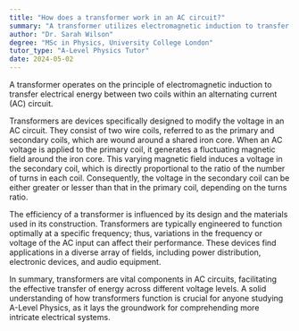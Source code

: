 ```yaml
---
title: "How does a transformer work in an AC circuit?"
summary: "A transformer utilizes electromagnetic induction to transfer energy between two coils in an alternating current (AC) circuit, enabling efficient voltage conversion and energy distribution."
author: "Dr. Sarah Wilson"
degree: "MSc in Physics, University College London"
tutor_type: "A-Level Physics Tutor"
date: 2024-05-02
---
```


A transformer operates on the principle of electromagnetic induction to transfer electrical energy between two coils within an alternating current (AC) circuit.

Transformers are devices specifically designed to modify the voltage in an AC circuit. They consist of two wire coils, referred to as the primary and secondary coils, which are wound around a shared iron core. When an AC voltage is applied to the primary coil, it generates a fluctuating magnetic field around the iron core. This varying magnetic field induces a voltage in the secondary coil, which is directly proportional to the ratio of the number of turns in each coil. Consequently, the voltage in the secondary coil can be either greater or lesser than that in the primary coil, depending on the turns ratio.

The efficiency of a transformer is influenced by its design and the materials used in its construction. Transformers are typically engineered to function optimally at a specific frequency; thus, variations in the frequency or voltage of the AC input can affect their performance. These devices find applications in a diverse array of fields, including power distribution, electronic devices, and audio equipment.

In summary, transformers are vital components in AC circuits, facilitating the effective transfer of energy across different voltage levels. A solid understanding of how transformers function is crucial for anyone studying A-Level Physics, as it lays the groundwork for comprehending more intricate electrical systems.
    